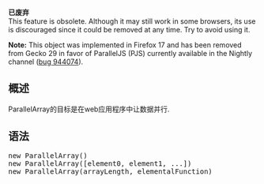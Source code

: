 <div>

<div>

<div class="overheadIndicator obsolete obsoleteHeader">

**<span title="This is an obsolete API and is no longer guaranteed to work."></span>已废弃**  
This feature is obsolete. Although it may still work in some browsers, its use is discouraged since it could be removed at any time. Try to avoid using it.

</div>

</div>

<div>

<div class="note">

**Note:** This object was implemented in Firefox 17 and has been removed from <span title="(Firefox 29 / Thunderbird 29 / SeaMonkey 2.26)">Gecko 29</span> in favor of ParallelJS (PJS) currently available in the Nightly channel ([bug 944074](https://bugzilla.mozilla.org/show_bug.cgi?id=944074 "FIXED: PJS: rm ParallelArray")).

</div>

</div>

</div>

## 概述

ParallelArray的目标是在web应用程序中让数据并行.

## 语法

<pre class="syntaxbox">new ParallelArray()
new ParallelArray([element0, element1, ...])
new ParallelArray(arrayLength, elementalFunction)</pre>